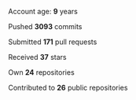 Account age: **9** years

Pushed **3093** commits

Submitted **171** pull requests

Received **37** stars

Own **24** repositories

Contributed to **26** public repositories
